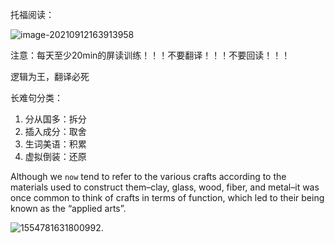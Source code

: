 托福阅读：

![image-20210912163913958](D:\Hexo_blog\Hexo\source\images\blog\image-20210912163913958.png)

注意：每天至少20min的屏读训练！！！不要翻译！！！不要回读！！！

逻辑为王，翻译必死

长难句分类：

1. 分从国多：拆分
2. 插入成分：取舍
3. 生词美语：积累
4. 虚拟倒装：还原

Although we `now` tend to refer to the various crafts according to the materials used to construct them–clay, glass, wood, fiber, and metal–it was once common to think of crafts in terms of function, which led to their being known as the “applied arts”.

![1554781631800992.](D:\Hexo_blog\Hexo\source\images\blog\1554781631800992.-1631801185160.jpg)

